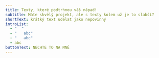 ```yaml
---
title: Texty, které podtrhnou váš nápad!
subtitle: Máte skvělý projekt, ale s texty kolem už je to slabší?
shortText: krátký text udělat jako nepovinný
introList:
  - "  "
  - "   abc"
  - "   abc"
  - abc
buttonText: NECHTE TO NA MNĚ
---
```

